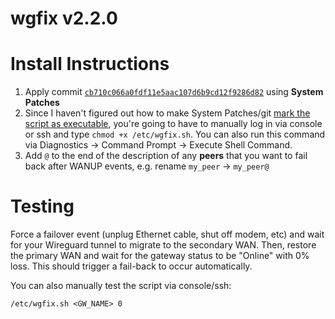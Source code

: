 # wgfix v2.2.0

# Install Instructions

1. Apply commit [`cb710c066a0fdf11e5aac107d6b9cd12f9286d82`][2] using **System Patches**
2. Since I haven't figured out how to make System Patches/git [mark the script as executable][1], you're going to have to manually log in via console or ssh and type `chmod +x /etc/wgfix.sh`. You can also run this command via Diagnostics → Command Prompt → Execute Shell Command.
3. Add `@` to the end of the description of any **peers** that you want to fail back after WANUP events, e.g. rename `my_peer` → `my_peer@`

# Testing

Force a failover event (unplug Ethernet cable, shut off modem, etc) and wait for your Wireguard tunnel to migrate to the secondary WAN. Then, restore the primary WAN and wait for the gateway status to be "Online" with 0% loss. This should trigger a fail-back to occur automatically.

You can also manually test the script via console/ssh:

```shell
/etc/wgfix.sh <GW_NAME> 0
```

[1]: https://forum.netgate.com/topic/175062/add-a-new-file-as-part-of-a-commit-and-have-system-patches-set-the-x-flag-on-it
[2]: https://github.com/luckman212/pfsense/commit/cb710c066a0fdf11e5aac107d6b9cd12f9286d82
